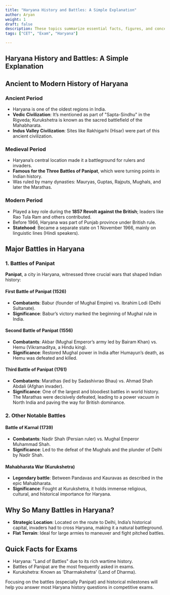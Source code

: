 ```yaml
---
title: "Haryana History and Battles: A Simple Explanation"
author: Aryan
weight: 1              
draft: false
description: These topics summarize essential facts, figures, and concepts about Haryana that are frequently asked in competitive exams such as Haryana CET, HSSC, and other state recruitment tests.
tags: ["CET", "Exam", "Haryana"]

---
```



## Haryana History and Battles: A Simple Explanation

## Ancient to Modern History of Haryana

### Ancient Period

- Haryana is one of the oldest regions in India.
- **Vedic Civilization**: It’s mentioned as part of "Sapta-Sindhu" in the Rigveda; Kurukshetra is known as the sacred battlefield of the Mahabharata.
- **Indus Valley Civilization**: Sites like Rakhigarhi (Hisar) were part of this ancient civilization.


### Medieval Period

- Haryana’s central location made it a battleground for rulers and invaders.
- **Famous for the Three Battles of Panipat**, which were turning points in Indian history.
- Was ruled by many dynasties: Mauryas, Guptas, Rajputs, Mughals, and later the Marathas.


### Modern Period

- Played a key role during the **1857 Revolt against the British**; leaders like Rao Tula Ram and others contributed.
- Before 1966, Haryana was part of Punjab province under British rule.
- **Statehood**: Became a separate state on 1 November 1966, mainly on linguistic lines (Hindi speakers).


## Major Battles in Haryana

### 1. Battles of Panipat

**Panipat**, a city in Haryana, witnessed three crucial wars that shaped Indian history:

#### First Battle of Panipat (1526)

- **Combatants**: Babur (founder of Mughal Empire) vs. Ibrahim Lodi (Delhi Sultanate).
- **Significance**: Babur’s victory marked the beginning of Mughal rule in India.


#### Second Battle of Panipat (1556)

- **Combatants**: Akbar (Mughal Emperor’s army led by Bairam Khan) vs. Hemu (Vikramaditya, a Hindu king).
- **Significance**: Restored Mughal power in India after Humayun’s death, as Hemu was defeated and killed.


#### Third Battle of Panipat (1761)

- **Combatants**: Marathas (led by Sadashivrao Bhau) vs. Ahmad Shah Abdali (Afghan invader).
- **Significance**: One of the largest and bloodiest battles in world history. The Marathas were decisively defeated, leading to a power vacuum in North India and paving the way for British dominance.


### 2. Other Notable Battles

#### Battle of Karnal (1739)

- **Combatants**: Nadir Shah (Persian ruler) vs. Mughal Emperor Muhammad Shah.
- **Significance**: Led to the defeat of the Mughals and the plunder of Delhi by Nadir Shah.


#### Mahabharata War (Kurukshetra)

- **Legendary battle**: Between Pandavas and Kauravas as described in the epic Mahabharata.
- **Significance**: Fought at Kurukshetra, it holds immense religious, cultural, and historical importance for Haryana.


## Why So Many Battles in Haryana?

- **Strategic Location**: Located on the route to Delhi, India’s historical capital, invaders had to cross Haryana, making it a natural battleground.
- **Flat Terrain**: Ideal for large armies to maneuver and fight pitched battles.


## Quick Facts for Exams

- Haryana: "Land of Battles" due to its rich wartime history.
- Battles of Panipat are the most frequently asked in exams.
- Kurukshetra: Known as 'Dharmakshetra' (Land of Dharma).

Focusing on the battles (especially Panipat) and historical milestones will help you answer most Haryana history questions in competitive exams.

